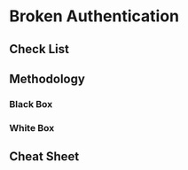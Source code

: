 # Broken Authentication

## Check List

## Methodology

### Black Box

### White Box

## Cheat Sheet
